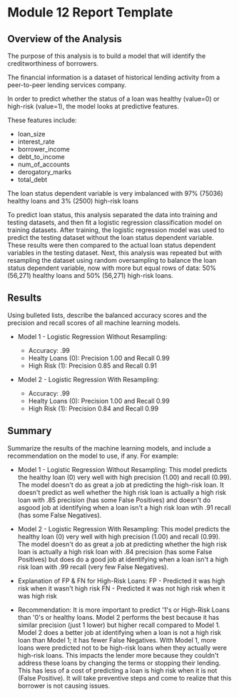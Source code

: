 # Module 12 Report Template

## Overview of the Analysis

The purpose of this analysis is to build a model that will identify the creditworthiness of borrowers. 

The financial information is a dataset of historical lending activity from a peer-to-peer lending services company. 

In order to predict whether the status of a loan was healthy (value=0) or high-risk (value=1), the model looks at predictive features.

These features include:
* loan_size
* interest_rate
* borrower_income 
* debt_to_income
* num_of_accounts 
* derogatory_marks 
* total_debt

The loan status dependent variable is very imbalanced with 97% (75036) healthy loans and 3% (2500) high-risk loans

To predict loan status, this analysis separated the data into training and testing datasets, and then fit a logistic regression classification model on training datasets. After training, the logistic regression model was used to predict the testing dataset without the loan status dependent variable. These results were then compared to the actual loan status dependent variables in the testing dataset.
Next, this analysis was repeated but with resampling the dataset using random oversampling to balance the loan status dependent variable, now with more but equal rows of data: 50% (56,271) healthy loans and 50% (56,271) high-risk loans. 

## Results

Using bulleted lists, describe the balanced accuracy scores and the precision and recall scores of all machine learning models.

* Model 1 - Logistic Regression Without Resampling:
  * Accuracy: .99
  * Healty Loans (0): Precision 1.00 and Recall 0.99
  * High Risk (1):    Precision 0.85 and Recall 0.91

* Model 2 - Logistic Regression With Resampling:
  * Accuracy: .99
  * Healty Loans (0): Precision 1.00 and Recall 0.99
  * High Risk (1):    Precision 0.84 and Recall 0.99
  

## Summary

Summarize the results of the machine learning models, and include a recommendation on the model to use, if any. For example:

* Model 1 - Logistic Regression Without Resampling:
This model predicts the healthy loan (0) very well with high precision (1.00) and recall (0.99). The model doesn't do as great a job at predicting the high-risk loan. It doesn't predict as well whether the high risk loan is actually a high risk loan with .85 precision (has some False Positives) and doesn't do asgood job at identifying when a loan isn't a high risk loan wtih .91 recall (has some False Negatives).

* Model 2 - Logistic Regression With Resampling:
This model predicts the healthy loan (0) very well with high precision (1.00) and recall (0.99). The model doesn't do as great a job at predicting whether the high risk loan is actually a high risk loan with .84 precision (has some False Positives) but does do a good job at identifying when a loan isn't a high risk loan with .99 recall (very few False Negatives).

* Explanation of FP & FN for High-Risk Loans:
FP - Predicted it was high risk when it wasn't high risk
FN - Predicted it was not high risk when it was high risk 

* Recommendation:
It is more important to predict '1's or High-Risk Loans than '0's or healthy loans. Model 2 performs the best because it has similar precision (just 1 lower) but higher recall compared to Model 1. Model 2 does a better job at identifying when a loan is not a high risk loan than Model 1; it has fewer False Negatives. With Model 1, more loans were predicted not to be high-risk loans when they actually were high-risk loans. This impacts the lender more because they couldn't address these loans by changing the terms or stopping their lending. This has less of a cost of predicting a loan is high risk when it is not (False Positive). It will take preventive steps and come to realize that this borrower is not causing issues. 

